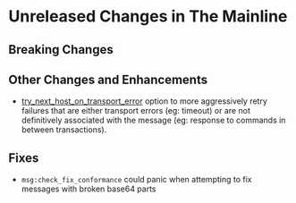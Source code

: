 # Unreleased Changes in The Mainline

## Breaking Changes

## Other Changes and Enhancements

 * [try_next_host_on_transport_error](../reference/kumo/make_egress_path/try_next_host_on_transport_error.md)
   option to more aggressively retry failures that are either transport errors
   (eg: timeout) or are not definitively associated with the message (eg:
   response to commands in between transactions).

## Fixes

 * `msg:check_fix_conformance` could panic when attempting to fix messages with
   broken base64 parts
